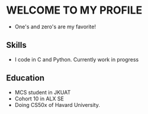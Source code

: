 # WELCOME TO MY PROFILE
- One's and zero's are my favorite!

## Skills

- I code in C and Python. Currently work in progress

## Education

- MCS student in JKUAT
- Cohort 10 in ALX SE
- Doing CS50x of Havard University.
